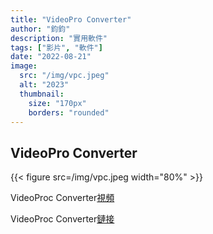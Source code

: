 ```yaml
---
title: "VideoPro Converter"
author: "鈞鈞"
description: "實用軟件"
tags: ["影片", "軟件"]
date: "2022-08-21"
image:
  src: "/img/vpc.jpeg"
  alt: "2023"
  thumbnail:
    size: "170px"
    borders: "rounded"
---
```


## VideoPro Converter
{{< figure src=/img/vpc.jpeg width="80%" >}}


VideoProc Converter[視頻](https://youtu.be/XT3DOLS7_Nk)

VideoProc Converter[鏈接](https://mega.nz/file/CKI1lC7A#Wkj6hFnRsZEGdI6h9VEsmqhRp16aNRZ07RYuJX-f2xc)